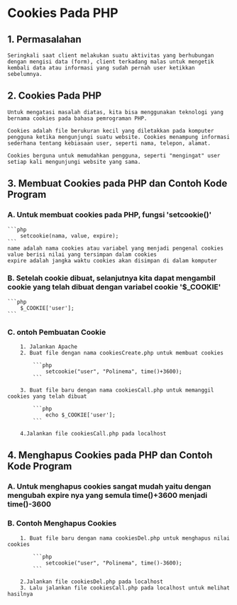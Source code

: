 # Cookies Pada PHP

## 1. Permasalahan
    Seringkali saat client melakukan suatu aktivitas yang berhubungan dengan mengisi data (form), client terkadang malas untuk mengetik kembali data atau informasi yang sudah pernah user ketikkan sebelumnya.

## 2. Cookies Pada PHP
    Untuk mengatasi masalah diatas, kita bisa menggunakan teknologi yang bernama cookies pada bahasa pemrograman PHP.
    
    Cookies adalah file berukuran kecil yang diletakkan pada komputer pengguna ketika mengunjungi suatu website. Cookies menampung informasi sederhana tentang kebiasaan user, seperti nama, telepon, alamat.

    Cookies berguna untuk memudahkan pengguna, seperti "mengingat" user setiap kali mengunjungi website yang sama.


## 3. Membuat Cookies pada PHP dan Contoh Kode Program
### A. Untuk membuat cookies pada PHP,  fungsi 'setcookie()'

    ```php
        setcookie(nama, value, expire);
    ```
    name adalah nama cookies atau variabel yang menjadi pengenal cookies
    value berisi nilai yang tersimpan dalam cookies
    expire adalah jangka waktu cookies akan disimpan di dalam komputer

### B. Setelah cookie dibuat, selanjutnya kita dapat mengambil cookie yang telah dibuat dengan variabel cookie '$_COOKIE'

    ```php
        $_COOKIE['user'];
    ```

### C. ontoh Pembuatan Cookie
        1. Jalankan Apache
        2. Buat file dengan nama cookiesCreate.php untuk membuat cookies

            ```php
                setcookie("user", "Polinema", time()+3600);
            ```

        3. Buat file baru dengan nama cookiesCall.php untuk memanggil cookies yang telah dibuat

            ```php
                echo $_COOKIE['user'];
            ```
        
        4.Jalankan file cookiesCall.php pada localhost

## 4. Menghapus Cookies pada PHP dan Contoh Kode Program
### A. Untuk menghapus cookies sangat mudah yaitu dengan mengubah expire nya yang semula time()+3600 menjadi time()-3600

### B. Contoh Menghapus Cookies
        1. Buat file baru dengan nama cookiesDel.php untuk menghapus nilai cookies

            ```php
                setcookie("user", "Polinema", time()-3600);
            ```
        
        2.Jalankan file cookiesDel.php pada localhost
        3. Lalu jalankan file cookiesCall.php pada localhost untuk melihat hasilnya
        
